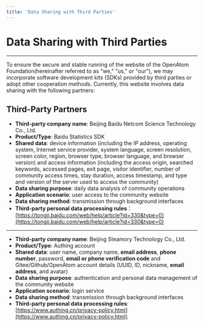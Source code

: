 ```yaml
---
title: 'Data Sharing with Third Parties'
---
```


<div class='markdown markdown-statement'>

# Data Sharing with Third Parties

<hr/>

To ensure the secure and stable running of the website of the OpenAtom Foundation(hereinafter referred to as "we," "us," or "our"), we may incorporate software development kits (SDKs) provided by third parties or adopt other cooperation methods. Currently, this website involves data sharing with the following partners:

## Third-Party Partners

- **Third-party company name**: Beijing Baidu Netcom Science Technology Co., Ltd.
- **Product/Type**: Baidu Statistics SDK
- **Shared data**: device information (including the IP address, operating system, Internet service provider, system language, screen resolution, screen color, region, browser type, browser language, and browser version) and access information (including the access origin, searched keywords, accessed pages, exit page, visitor identifier, number of community access times, stay duration, access timestamp, and type and version of the server used to access the community)
- **Data sharing purpose**: daily data analysis of community operations
- **Application scenario**: user access to the community website
- **Data sharing method**: transmission through background interfaces
- **Third-party personal data processing rules**：[https://tongji.baidu.com/web/help/article?id=330&type=0](https://tongji.baidu.com/web/help/article?id=330&type=0)

<hr/>

- **Third-party company name**: Beijing Steamory Technology Co., Ltd.
- **Product/Type**: Authing account
- **Shared data**: user name, company name, **email address**, **phone number**, password, **email or phone verification code** and Gitee/Github/OpenAtom account details (UUID, ID, nickname, **email address**, and avatar)
- **Data sharing purpose**: authentication and personal data management of the community website
- **Application scenario**: login service
- **Data sharing method**: transmission through background interfaces
- **Third-party personal data processing rules**: [https://www.authing.cn/privacy-policy.html](https://www.authing.cn/privacy-policy.html)

</div>
